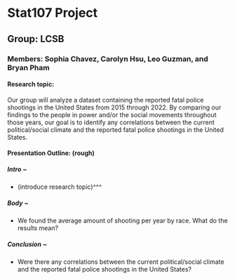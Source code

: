 # Stat107 Project
## Group: LCSB
### Members: Sophia Chavez, Carolyn Hsu, Leo Guzman, and Bryan Pham

#### Research topic: 
Our group will analyze a dataset containing the reported fatal 
police shootings in the United States from 2015 through 2022. By comparing our 
findings to the people in power and/or the social movements throughout those years, 
our goal is to identify any correlations between the current political/social climate 
and the reported fatal police shootings in the United States.


#### Presentation Outline: (rough)

##### Intro ~
- (introduce research topic)^^^

##### Body ~
- We found the average amount of shooting per year by race. What do the results mean?

##### Conclusion ~
- Were there any correlations between the current political/social climate 
and the reported fatal police shootings in the United States?
